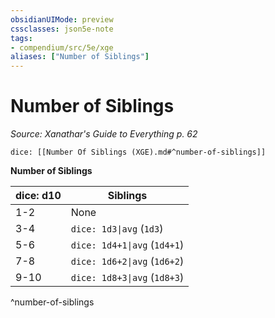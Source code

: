 ```yaml
---
obsidianUIMode: preview
cssclasses: json5e-note
tags:
- compendium/src/5e/xge
aliases: ["Number of Siblings"]
---
```

# Number of Siblings
*Source: Xanathar's Guide to Everything p. 62* 

`dice: [[Number Of Siblings (XGE).md#^number-of-siblings]]`

**Number of Siblings**

| dice: d10 | Siblings |
|-----------|----------|
| 1-2 | None |
| 3-4 | `dice: 1d3\|avg` (`1d3`) |
| 5-6 | `dice: 1d4+1\|avg` (`1d4+1`) |
| 7-8 | `dice: 1d6+2\|avg` (`1d6+2`) |
| 9-10 | `dice: 1d8+3\|avg` (`1d8+3`) |
^number-of-siblings